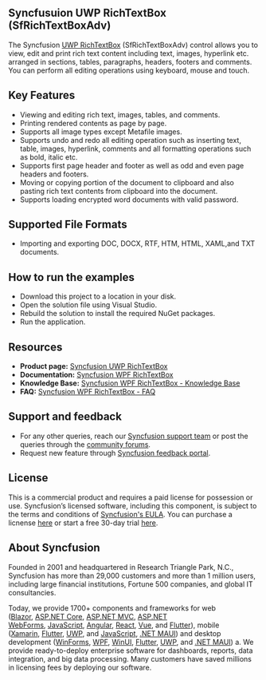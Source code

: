 Syncfusuion UWP RichTextBox (SfRichTextBoxAdv)
----------------------------

The Syncfusion [UWP RichTextBox](https://www.syncfusion.com/uwp-ui-controls/richtextbox?utm_source=github&utm_medium=github&utm_campaign=github-uwp-rte-examples) (SfRichTextBoxAdv) control allows you to view, edit and print rich text content including text, images, hyperlink etc. arranged in sections, tables, paragraphs, headers, footers and comments. You can perform all editing operations using keyboard, mouse and touch.

Key Features
------------

*   Viewing and editing rich text, images, tables, and comments.
*   Printing rendered contents as page by page.
*   Supports all image types except Metafile images.
*   Supports undo and redo all editing operation such as inserting text, table, images, hyperlink, comments and all formatting operations such as bold, italic etc.
*   Supports first page header and footer as well as odd and even page headers and footers.
*   Moving or copying portion of the document to clipboard and also pasting rich text contents from clipboard into the document.
*   Supports loading encrypted word documents with valid password.

Supported File Formats
----------------------

*  Importing and exporting DOC, DOCX, RTF, HTM, HTML, XAML,and TXT documents. 

How to run the examples
-----------------------

*   Download this project to a location in your disk.
*   Open the solution file using Visual Studio.
*   Rebuild the solution to install the required NuGet packages.
*   Run the application.

Resources
---------

*   **Product page:** [Syncfusion UWP RichTextBox](https://www.syncfusion.com/uwp-ui-controls/richtextbox?utm_source=github&utm_medium=listing&utm_campaign=github-uwp-rte-examples)
*   **Documentation:** [Syncfusion WPF RichTextBox](https://help.syncfusion.com/uwp/richtextbox/overview?utm_source=github&utm_medium=listing&utm_campaign=github-uwp-rte-examples )
*   **Knowledge Base:** [Syncfusion WPF RichTextBox - Knowledge Base](https://support.syncfusion.com/kb/cross-platforms/section/1200?utm_source=github&utm_medium=listing&utm_campaign=github-uwp-rte-examples)
*   **FAQ:** [Syncfusion WPF RichTextBox - FAQ](https://www.syncfusion.com/faq/?utm_source=github&utm_medium=listing&utm_campaign=github-uwp-rte-examples)

Support and feedback
--------------------

*   For any other queries, reach our [Syncfusion support team](https://www.syncfusion.com/support/directtrac/incidents/newincident?utm_source=github&utm_medium=listing&utm_campaign=github-uwp-rte-examples) or post the queries through the [community forums](https://www.syncfusion.com/forums?utm_source=github&utm_medium=listing&utm_campaign=github-uwp-rte-examples).
*   Request new feature through [Syncfusion feedback portal](https://www.syncfusion.com/feedback?utm_source=github&utm_medium=listing&utm_campaign=github-uwp-rte-examples).

License
-------

This is a commercial product and requires a paid license for possession or use. Syncfusion’s licensed software, including this component, is subject to the terms and conditions of [Syncfusion's EULA](https://www.syncfusion.com/eula/es/?utm_source=github&utm_medium=listing&utm_campaign=github-uwp-rte-examples). You can purchase a licnense [here](https://www.syncfusion.com/sales/products?utm_source=github&utm_medium=listing&utm_campaign=github-uwp-rte-examples) or start a free 30-day trial [here](https://www.syncfusion.com/account/manage-trials/start-trials?utm_source=github&utm_medium=listing&utm_campaign=github-uwp-rte-examples).

About Syncfusion
----------------

Founded in 2001 and headquartered in Research Triangle Park, N.C., Syncfusion has more than 29,000 customers and more than 1 million users, including large financial institutions, Fortune 500 companies, and global IT consultancies.

Today, we provide 1700+ components and frameworks for web ([Blazor](https://www.syncfusion.com/blazor-components?utm_source=github&utm_medium=listing&utm_campaign=github-uwp-rte-examples), [ASP.NET Core](https://www.syncfusion.com/aspnet-core-ui-controls?utm_source=github&utm_medium=listing&utm_campaign=github-uwp-rte-examples), [ASP.NET MVC](https://www.syncfusion.com/aspnet-mvc-ui-controls?utm_source=github&utm_medium=listing&utm_campaign=github-uwp-rte-examples), [ASP.NET WebForms](https://www.syncfusion.com/jquery/aspnet-webforms-ui-controls?utm_source=github&utm_medium=listing&utm_campaign=github-uwp-rte-examples), [JavaScript](https://www.syncfusion.com/javascript-ui-controls?utm_source=github&utm_medium=listing&utm_campaign=github-uwp-rte-examples), [Angular](https://www.syncfusion.com/angular-ui-components?utm_source=github&utm_medium=listing&utm_campaign=github-uwp-rte-examples), [React](https://www.syncfusion.com/react-ui-components?utm_source=github&utm_medium=listing&utm_campaign=github-uwp-rte-examples), [Vue](https://www.syncfusion.com/vue-ui-components?utm_source=github&utm_medium=listing&utm_campaign=github-uwp-rte-examples), and [Flutter](https://www.syncfusion.com/flutter-widgets?utm_source=github&utm_medium=listing&utm_campaign=github-uwp-rte-examples)), mobile ([Xamarin](https://www.syncfusion.com/xamarin-ui-controls?utm_source=github&utm_medium=listing&utm_campaign=github-uwp-rte-examples), [Flutter](https://www.syncfusion.com/flutter-widgets?utm_source=github&utm_medium=listing&utm_campaign=github-uwp-rte-examples), [UWP](https://www.syncfusion.com/uwp-ui-controls?utm_source=github&utm_medium=listing&utm_campaign=github-uwp-rte-examples), and [JavaScript](https://www.syncfusion.com/javascript-ui-controls?utm_source=github&utm_medium=listing&utm_campaign=github-uwp-rte-examples), [.NET MAUI](https://www.syncfusion.com/maui-controls?utm_source=github&utm_medium=listing&utm_campaign=github-uwp-rte-examples)) and desktop development ([WinForms](https://www.syncfusion.com/winforms-ui-controls?utm_source=github&utm_medium=listing&utm_campaign=github-uwp-rte-examples), [WPF](https://www.syncfusion.com/wpf-ui-controls?utm_source=github&utm_medium=listing&utm_campaign=github-uwp-rte-examples), [WinUI](https://www.syncfusion.com/winui-controls?utm_source=github&utm_medium=listing&utm_campaign=github-uwp-rte-examples), [Flutter](https://www.syncfusion.com/flutter-widgets?utm_source=github&utm_medium=listing&utm_campaign=github-uwp-rte-examples), [UWP](https://www.syncfusion.com/uwp-ui-controls?utm_source=github&utm_medium=listing&utm_campaign=github-uwp-rte-examples), and [.NET MAUI](https://www.syncfusion.com/maui-controls?utm_source=github&utm_medium=listing&utm_campaign=github-uwp-rte-examples)) a. We provide ready-to-deploy enterprise software for dashboards, reports, data integration, and big data processing. Many customers have saved millions in licensing fees by deploying our software.